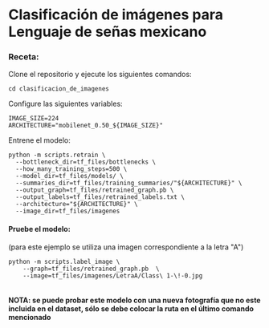 # Clasificación de imágenes para Lenguaje de señas mexicano

### Receta:

Clone el repositorio y ejecute los siguientes comandos:

```
cd clasificacion_de_imagenes
```

Configure las siguientes variables:
```
IMAGE_SIZE=224
ARCHITECTURE="mobilenet_0.50_${IMAGE_SIZE}"
```

Entrene el modelo:
```
python -m scripts.retrain \
  --bottleneck_dir=tf_files/bottlenecks \
  --how_many_training_steps=500 \
  --model_dir=tf_files/models/ \
  --summaries_dir=tf_files/training_summaries/"${ARCHITECTURE}" \
  --output_graph=tf_files/retrained_graph.pb \
  --output_labels=tf_files/retrained_labels.txt \
  --architecture="${ARCHITECTURE}" \
  --image_dir=tf_files/imagenes
```

#### Pruebe el modelo: 
(para este ejemplo se utiliza una imagen correspondiente a la letra "A")
```
python -m scripts.label_image \
    --graph=tf_files/retrained_graph.pb  \
    --image=tf_files/imagenes/LetraA/Class\ 1-\!-0.jpg
   
 ```
 
 #### NOTA: se puede probar este modelo con una nueva fotografía que no este incluida en el dataset, sólo se debe colocar la ruta en el último comando mencionado

